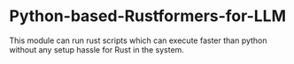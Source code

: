 # Python-based-Rustformers-for-LLM
This module can run rust scripts which can execute faster than python without any setup hassle for Rust in the system.
